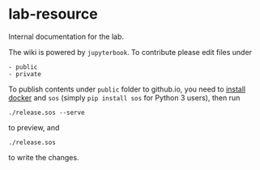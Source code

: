 # lab-resource

Internal documentation for the lab.

The wiki is powered by `jupyterbook`. To contribute please edit files under 

```
- public
- private
```

To publish contents under `public` folder to github.io, you need to [install docker](https://xinhe-lab.github.io/lab-wiki/orientation/jupyter-setup.html#install-docker) 
and `sos` (simply `pip install sos` for Python 3 users), then run

```
./release.sos --serve
```
to preview, and 

```
./release.sos
```
to write the changes.
